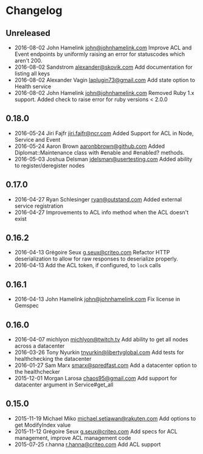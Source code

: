 # Changelog

## Unreleased
 - 2016-08-02 John Hamelink <john@johnhamelink.com> Improve ACL and Event endpoints by uniformly raising an error for statuscodes which aren't 200.
 - 2016-08-02 Sandstrom <alexander@skovik.com> Add documentation for listing all keys
 - 2016-08-02 Alexander Vagin <laplugin73@gmail.com> Add state option to Health service
 - 2016-08-02 John Hamelink <john@johnhamelink.com> Removed Ruby 1.x support. Added check to raise error for ruby versions < 2.0.0

## 0.18.0

 - 2016-05-24 Jiri Fajfr <jiri.fajfr@ncr.com> Added Support for ACL in Node, Service and Event
 - 2016-05-24 Aaron Brown <aaronbbrown@github.com> Added Diplomat::Maintenance class with #enable and #enabled? methods.
 - 2016-05-03 Joshua Delsman <jdelsman@usertesting.com> Added ability to register/deregister nodes

## 0.17.0

 - 2016-04-27 Ryan Schlesinger <ryan@outstand.com> Added external service registration
 - 2016-04-27 Improvements to ACL info method when the ACL doesn't exist
 
## 0.16.2

 - 2016-04-13 Grégoire Seux <g.seux@criteo.com> Refactor HTTP deserialization to allow for raw responses to deserialize properly.
 - 2016-04-13 Add the ACL token, if configured, to `lock` calls

## 0.16.1

 - 2016-04-13 John Hamelink <john@johnhamelink.com> Fix license in Gemspec

## 0.16.0

 - 2016-04-07 michlyon <michlyon@twitch.tv> Add ability to get all nodes across a datacenter
 - 2016-03-26 Tony Nyurkin <tnyurkin@libertyglobal.com> Add tests for healthchecking the datacenter
 - 2016-01-27 Sam Marx <smarx@spredfast.com> Add a datacenter option to the healthchecker
 - 2015-12-01 Morgan Larosa <chaos95@gmail.com> Add support for datacenter argument in Service#get_all

## 0.15.0

 - 2015-11-19 Michael Miko <michael.setiawan@rakuten.com> Add options to get ModifyIndex value
 - 2015-11-12 Grégoire Seux <g.seux@criteo.com> Add specs for ACL management, improve ACL management code
 - 2015-07-25 r.hanna <r.hanna@criteo.com> Add ACL support
